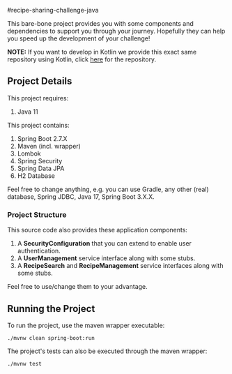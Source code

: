 #recipe-sharing-challenge-java

This bare-bone project provides you with some components and dependencies
to support you through your journey. Hopefully they can help you speed up
the development of your challenge!

**NOTE:** If you want to develop in Kotlin we provide this exact same repository
using Kotlin, click [here](https://gitlab.com/azeti1-public/recipe-sharing-challenge-be-kotlin) for the repository.

## Project Details

This project requires:

1. Java 11

This project contains:

1. Spring Boot 2.7.X
2. Maven (incl. wrapper)
3. Lombok
4. Spring Security
5. Spring Data JPA
6. H2 Database

Feel free to change anything, e.g. you can use Gradle, any other (real) database, 
Spring JDBC, Java 17, Spring Boot 3.X.X.

### Project Structure

This source code also provides these application components:

1. A **SecurityConfiguration** that you can extend to enable user authentication.
2. A **UserManagement** service interface along with some stubs.
3. A **RecipeSearch** and **RecipeManagement** service interfaces along with some stubs.

Feel free to use/change them to your advantage.

## Running the Project

To run the project, use the maven wrapper executable:

```
./mvnw clean spring-boot:run
```

The project's tests can also be executed through the maven wrapper:

```
./mvnw test
```